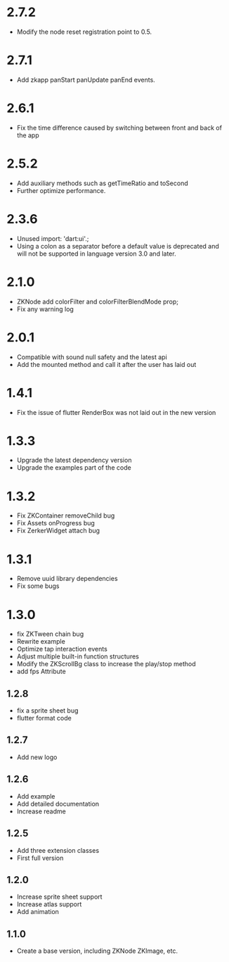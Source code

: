 # 2.7.2
- Modify the node reset registration point to 0.5.

# 2.7.1
- Add zkapp panStart panUpdate panEnd events.

# 2.6.1
- Fix the time difference caused by switching between front and back of the app

# 2.5.2
- Add auxiliary methods such as getTimeRatio and toSecond
- Further optimize performance.


# 2.3.6
- Unused import: 'dart:ui'.;
- Using a colon as a separator before a default value is deprecated and will not be supported in language version 3.0 and later.

# 2.1.0
- ZKNode add colorFilter and colorFilterBlendMode prop;
- Fix any warning log

# 2.0.1
- Compatible with sound null safety and the latest api
- Add the mounted method and call it after the user has laid out


# 1.4.1
- Fix the issue of flutter RenderBox was not laid out in the new version

# 1.3.3
- Upgrade the latest dependency version
- Upgrade the examples part of the code

# 1.3.2
- Fix ZKContainer removeChild bug
- Fix Assets onProgress bug
- Fix ZerkerWidget attach bug

# 1.3.1
- Remove uuid library dependencies
- Fix some bugs

# 1.3.0
- fix ZKTween chain bug
- Rewrite example
- Optimize tap interaction events
- Adjust multiple built-in function structures
- Modify the ZKScrollBg class to increase the play/stop method
- add fps Attribute

## 1.2.8

- fix a sprite sheet bug
- flutter format code

## 1.2.7

- Add new logo

## 1.2.6

- Add example
- Add detailed documentation
- Increase readme

## 1.2.5

- Add three extension classes
- First full version

## 1.2.0

- Increase sprite sheet support
- Increase atlas support
- Add animation

## 1.1.0

- Create a base version, including ZKNode ZKImage, etc.